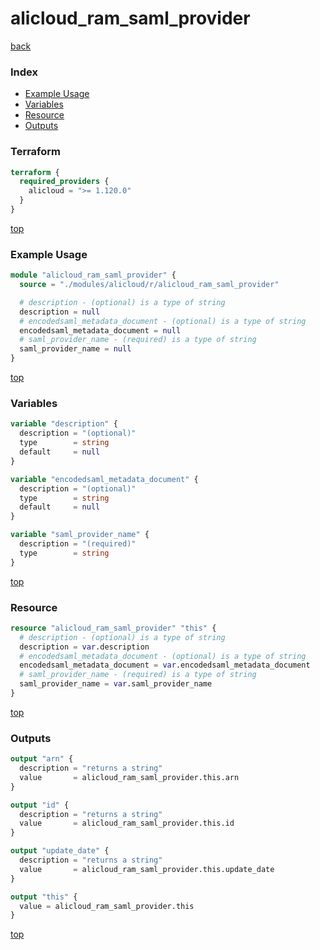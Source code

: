 # alicloud_ram_saml_provider

[back](../alicloud.md)

### Index

- [Example Usage](#example-usage)
- [Variables](#variables)
- [Resource](#resource)
- [Outputs](#outputs)

### Terraform

```terraform
terraform {
  required_providers {
    alicloud = ">= 1.120.0"
  }
}
```

[top](#index)

### Example Usage

```terraform
module "alicloud_ram_saml_provider" {
  source = "./modules/alicloud/r/alicloud_ram_saml_provider"

  # description - (optional) is a type of string
  description = null
  # encodedsaml_metadata_document - (optional) is a type of string
  encodedsaml_metadata_document = null
  # saml_provider_name - (required) is a type of string
  saml_provider_name = null
}
```

[top](#index)

### Variables

```terraform
variable "description" {
  description = "(optional)"
  type        = string
  default     = null
}

variable "encodedsaml_metadata_document" {
  description = "(optional)"
  type        = string
  default     = null
}

variable "saml_provider_name" {
  description = "(required)"
  type        = string
}
```

[top](#index)

### Resource

```terraform
resource "alicloud_ram_saml_provider" "this" {
  # description - (optional) is a type of string
  description = var.description
  # encodedsaml_metadata_document - (optional) is a type of string
  encodedsaml_metadata_document = var.encodedsaml_metadata_document
  # saml_provider_name - (required) is a type of string
  saml_provider_name = var.saml_provider_name
}
```

[top](#index)

### Outputs

```terraform
output "arn" {
  description = "returns a string"
  value       = alicloud_ram_saml_provider.this.arn
}

output "id" {
  description = "returns a string"
  value       = alicloud_ram_saml_provider.this.id
}

output "update_date" {
  description = "returns a string"
  value       = alicloud_ram_saml_provider.this.update_date
}

output "this" {
  value = alicloud_ram_saml_provider.this
}
```

[top](#index)